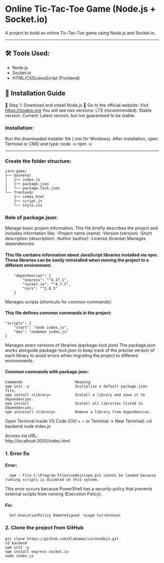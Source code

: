 # Online Tic-Tac-Toe Game (Node.js + Socket.io)

A project to build an online Tic-Tac-Toe game using Node.js and Socket.io.

---

## 🛠️ Tools Used:
- Node.js
- Socket.io
- HTML/CSS/JavaScript (Frontend)

## 🚀 Installation Guide

🔗 Step 1: Download and install Node.js
🔗 Go to the official website:
Visit https://nodejs.org
You will see two versions:
LTS (recommended): Stable version.
Current: Latest version, but not guaranteed to be stable.

### Installation:
Run the downloaded installer file (.msi for Windows).
After installation, open Terminal or CMD and type:
    node -v
    npm -v

---
### Create the folder structure:
    caro-game/
    ├── backend/
    │   ├── index.js
    │   ├── package.json
    │   └── package-lock.json
    └── frontend/
        ├── index.html
        ├── script.js
        └── style.css
### Role of package.json:
Manage basic project information. 
This file briefly describes the project and includes information like:
    -Project name (name)
    -Version (version)
    -Short description (description)
    -Author (author)
    -License (license)
Manages dependencies:
#### This file contains information about JavaScript libraries installed via npm. These libraries can be easily reinstalled when moving the project to a different environment.
        "dependencies": {
            "express": "^4.17.1",
            "socket.io": "^4.7.5",
            "cors": "^2.8.5"
        }

Manages scripts (shortcuts for common commands):
#### This file defines common commands in the project:
    "scripts": {
        "start": "node index.js",
        "dev": "nodemon index.js"
    }

Manages exact versions of libraries (package-lock.json)
The package.json works alongside package-lock.json to keep track of the precise version of each library to avoid errors when migrating the project to different environments.

#### Common commands with package.json:
    Commands	                    Meaning
    npm init -y	                    Initialize a default package.json file.
    npm install <library>           Install a library and save it to dependencies.
    npm install	                    Install all libraries listed in dependencies.
    npm uninstall <library>  	    Remove a library from dependencies.

Open Terminal inside VS Code (Ctrl + ~ or Terminal → New Terminal):
    cd backend
    node index.js

Access via URL:    
    http://localhost:3000/index.html

### 1.  Error fix
#### Error: 
      npm : File C:\Program Files\nodejs\npm.ps1 cannot be loaded because running scripts is disabled on this system. 
This error occurs because PowerShell has a security policy that prevents external scripts from running (Execution Policy).
#### Fix:
      Set-ExecutionPolicy RemoteSigned -Scope CurrentUser

### 2. Clone the project from GitHub
####
    git clone https://github.com/klakamas/caronodejs.git
    cd backend
    npm init -y
    npm install express socket.io
    node index.js
